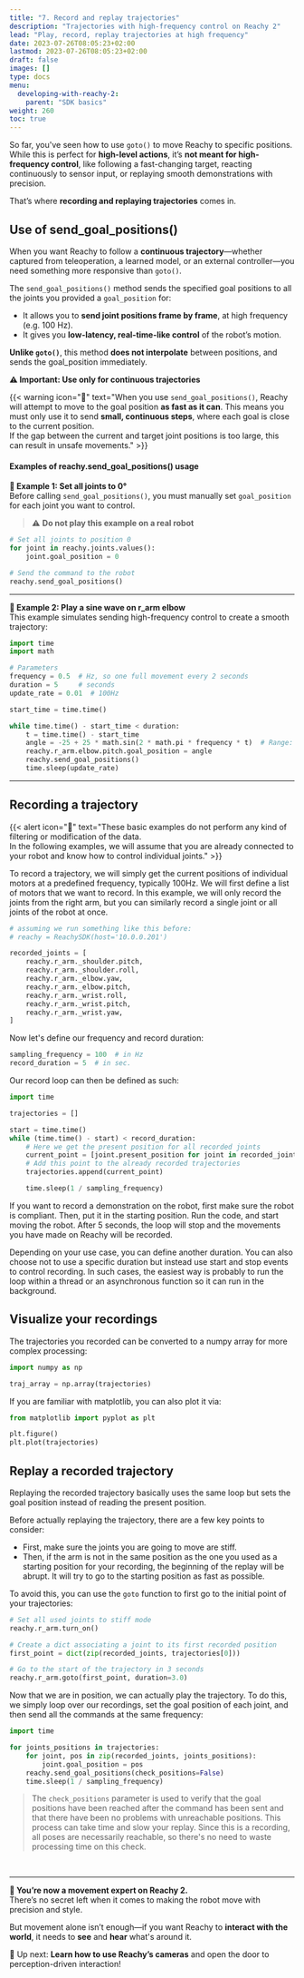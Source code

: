 ```yaml
---
title: "7. Record and replay trajectories"
description: "Trajectories with high-frequency control on Reachy 2"
lead: "Play, record, replay trajectories at high frequency"
date: 2023-07-26T08:05:23+02:00
lastmod: 2023-07-26T08:05:23+02:00
draft: false
images: []
type: docs
menu:
  developing-with-reachy-2:
    parent: "SDK basics"
weight: 260
toc: true
---
```


So far, you've seen how to use `goto()` to move Reachy to specific positions. While this is perfect for **high-level actions**, it’s **not meant for high-frequency control**, like following a fast-changing target, reacting continuously to sensor input, or replaying smooth demonstrations with precision.

That’s where **recording and replaying trajectories** comes in.

## Use of send_goal_positions()

When you want Reachy to follow a **continuous trajectory**—whether captured from teleoperation, a learned model, or an external controller—you need something more responsive than `goto()`.

The `send_goal_positions()` method sends the specified goal positions to all the joints you provided a `goal_position` for:
- It allows you to **send joint positions frame by frame**, at high frequency (e.g. 100 Hz).
- It gives you **low-latency, real-time-like control** of the robot’s motion.

**Unlike `goto()`**, this method **does not interpolate** between positions, and sends the goal_position immediately.


**⚠️ Important: Use only for continuous trajectories**  

{{< warning icon="🛑" text="When you use <code>send_goal_positions()</code>, Reachy will attempt to move to the goal position <b>as fast as it can</b>. This means you must only use it to send <b>small, continuous steps</b>, where each goal is close to the current position. <br>If the gap between the current and target joint positions is too large, this can result in unsafe movements." >}}

#### Examples of reachy.send_goal_positions() usage

**🦾 Example 1: Set all joints to 0°**  
Before calling `send_goal_positions()`, you must manually set `goal_position` for each joint you want to control.

> ⚠️ **Do not play this example on a real robot**
```python
# Set all joints to position 0
for joint in reachy.joints.values():
    joint.goal_position = 0

# Send the command to the robot
reachy.send_goal_positions()
```
---
**🦾 Example 2: Play a sine wave on r_arm elbow**  
This example simulates sending high-frequency control to create a smooth trajectory:

```python
import time
import math

# Parameters
frequency = 0.5  # Hz, so one full movement every 2 seconds
duration = 5     # seconds
update_rate = 0.01  # 100Hz

start_time = time.time()

while time.time() - start_time < duration:
    t = time.time() - start_time
    angle = -25 + 25 * math.sin(2 * math.pi * frequency * t)  # Range: 0° to -50°
    reachy.r_arm.elbow.pitch.goal_position = angle
    reachy.send_goal_positions()
    time.sleep(update_rate)
```
---

## Recording a trajectory

{{< alert icon="📝" text="These basic examples do not perform any kind of filtering or modification of the data. <br>In the following examples, we will assume that you are already connected to your robot and know how to control individual joints." >}}

To record a trajectory, we will simply get the current positions of individual motors at a predefined frequency, typically 100Hz. We will first define a list of motors that we want to record. In this example, we will only record the joints from the right arm, but you can similarly record a single joint or all joints of the robot at once.

```python
# assuming we run something like this before:
# reachy = ReachySDK(host='10.0.0.201') 

recorded_joints = [
    reachy.r_arm._shoulder.pitch,
    reachy.r_arm._shoulder.roll,
    reachy.r_arm._elbow.yaw,
    reachy.r_arm._elbow.pitch,
    reachy.r_arm._wrist.roll,
    reachy.r_arm._wrist.pitch,
    reachy.r_arm._wrist.yaw,
]
```

Now let's define our frequency and record duration:

```python
sampling_frequency = 100  # in Hz
record_duration = 5  # in sec.
```

Our record loop can then be defined as such:

```python
import time

trajectories = []

start = time.time()
while (time.time() - start) < record_duration:
    # Here we get the present position for all recorded joints
    current_point = [joint.present_position for joint in recorded_joints]
    # Add this point to the already recorded trajectories
    trajectories.append(current_point)

    time.sleep(1 / sampling_frequency)
```
If you want to record a demonstration on the robot, first make sure the robot is compliant. Then, put it in the starting position. Run the code, and start moving the robot. After 5 seconds, the loop will stop and the movements you have made on Reachy will be recorded. 

Depending on your use case, you can define another duration. You can also choose not to use a specific duration but instead use start and stop events to control recording. In such cases, the easiest way is probably to run the loop within a thread or an asynchronous function so it can run in the background.

## Visualize your recordings

The trajectories you recorded can be converted to a numpy array for more complex processing:

```python
import numpy as np

traj_array = np.array(trajectories)
```

If you are familiar with matplotlib, you can also plot it via:

```python
from matplotlib import pyplot as plt

plt.figure()
plt.plot(trajectories)
```

## Replay a recorded trajectory

Replaying the recorded trajectory basically uses the same loop but sets the goal position instead of reading the present position. 

Before actually replaying the trajectory, there are a few key points to consider:

- First, make sure the joints you are going to move are stiff.
- Then, if the arm is not in the same position as the one you used as a starting position for your recording, the beginning of the replay will be abrupt. It will try to go to the starting position as fast as possible.

To avoid this, you can use the `goto` function to first go to the initial point of your trajectories:

```python
# Set all used joints to stiff mode
reachy.r_arm.turn_on()

# Create a dict associating a joint to its first recorded position
first_point = dict(zip(recorded_joints, trajectories[0]))

# Go to the start of the trajectory in 3 seconds
reachy.r_arm.goto(first_point, duration=3.0)
```

Now that we are in position, we can actually play the trajectory. To do this, we simply loop over our recordings, set the goal position of each joint, and then send all the commands at the same frequency:

```python
import time

for joints_positions in trajectories:
    for joint, pos in zip(recorded_joints, joints_positions):
        joint.goal_position = pos
    reachy.send_goal_positions(check_positions=False)
    time.sleep(1 / sampling_frequency)
```

> The `check_positions` parameter is used to verify that the goal positions have been reached after the command has been sent and that there have been no problems with unreachable positions. This process can take time and slow your replay. Since this is a recording, all poses are necessarily reachable, so there's no need to waste processing time on this check. 

<br>

---

**🏅 You’re now a movement expert on Reachy 2.**  
There’s no secret left when it comes to making the robot move with precision and style.

But movement alone isn’t enough—if you want Reachy to **interact with the world**, it needs to **see** and **hear** what's around it.

🎥 Up next: **Learn how to use Reachy’s cameras** and open the door to perception-driven interaction!